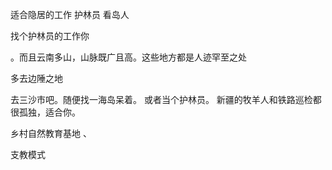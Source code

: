 适合隐居的工作   护林员   看岛人



找个护林员的工作你

。而且云南多山，山脉既广且高。这些地方都是人迹罕至之处

多去边陲之地

去三沙市吧。随便找一海岛呆着。
或者当个护林员。
新疆的牧羊人和铁路巡检都很孤独，适合你。

乡村自然教育基地 
、

支教模式

 
